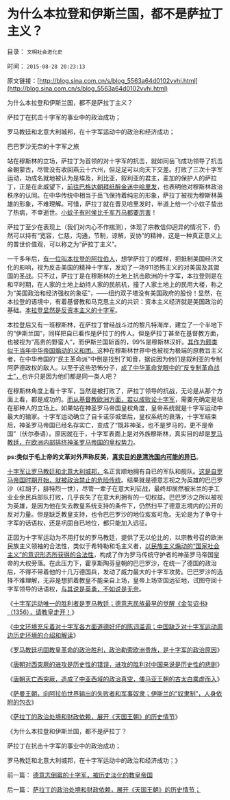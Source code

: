 # 为什么本拉登和伊斯兰国，都不是萨拉丁主义？

目录： `文明社会进化史` 

时间： `2015-08-28 20:23:13` 

原文链接：[http://blog.sina.com.cn/s/blog_5563a64d0102vvhi.html](http://blog.sina.com.cn/s/blog_5563a64d0102vvhi.html)

为什么本拉登和伊斯兰国，都不是萨拉丁主义？

萨拉丁在抗击十字军的事业中的政治成功；

罗马教廷和北意大利城邦，在十字军运动中的政治和经济成功；

巴巴罗沙无奈的十字军之旅

站在穆斯林的立场，萨拉丁为首领的对十字军的抗击，就如同岳飞成功领导了抗击金朝蒙古，尽管没有收回燕云十六州，但足足可以向天下交差。打败了三次十字军运动，功成名就地被认为是埃及，利比亚，叙利亚的君主，麦加的保护人的萨拉丁，正是在此威望下，[前往巴格达朝拜纸醉金迷中哈里发](../../../2015/8/24/唐朝灭亡西突厥，将中亚永久性推入伊斯兰文化圈；.md)，也表明他对穆斯林政治秩序的认同。在中华传统中相当于岳飞保持着纯忠的形象，萨拉丁被视为穆斯林英雄的形象，不难理解。可惜，萨拉丁就在晋见哈里发时，半道上给一个小蚊子蛰出了热病，不幸逝世。[小蚊子有时侯比千军万马都要厉害](../../../2015/1/21/海地从革命到独立，纵横捭阖于白人国家之间的海地；.md)！

萨拉丁至少在表现上（我们对内心不作揣测），体现了宗教信仰迥异的情况下，仍然可以持有“宽容，仁慈，沟通，节制，谅解，妥协”的精神，这是一种真正意义上的普世价值观，可以称之为“萨拉丁主义”。

一千多年后，[有一位叫本拉登的阿拉伯人](../../../2009/7/3/美国的人权民主是怎么惹来了本拉登老师的恐怖战争.md)，想学萨拉丁的模样，把抵制美国经济文化的影响，视为反击美国的精神十字军，发动了一场911恐怖主义的对美国及其盟国的圣战。只不过，萨拉丁是在穆斯林的土地上抗击欧洲的十字军，本拉登则是在和平时期，在人家的土地上劫持人家的民航机，撞了人家土地上的民用大楼，称之为“美国政治和经济强权的象征”，——纽约双子塔没有美国政府的股份！显然，在本拉登的语境中，有着基督教和马克思主义的共识：资本主义经济就是美国政治的基础。[本拉登显然是反资本主义的十字军](../../../2014/1/21/基督教在全世界都是相当左倾的群体，梵蒂冈的马克思主义宣言.md)。

本拉登后又有一班穆斯林，在萨拉丁曾经战斗过的黎凡特海岸，建立了一个半地下的“伊斯兰国”，同样把自已看作是萨拉丁的传人。但是萨拉丁甚至在基督教方面，也被视为“高贵的野蛮人”，而伊斯兰国斩首的，99%是穆斯林汉奸。[其作为颇类似于当年中华帝国煽动的义和团。](../../../2012/9/22/义和团的五四精神残害的恐怕只能是同胞.md)这种在穆斯林世界中也被视为极端的原教旨主义者，在中华帝国的“民主革命派”中倒是找到了知音，据说因为他们是叙利亚的专制阿萨德政权的敌人。以至于这些恐怖分子，[成了中华革命党眼中的“反专制革命战士”，](../../../2011/10/29/道德社会中的“打倒”和“平反”是啥回事？.md)也许只是因为他们都是同一类人吧？

在穆斯林角度上看十字军，当然是被打败了，萨拉丁领导的抗战，无论是从那个方面上看，都是成功的。[而从基督教欧洲方面，若以成败论十字军](../../../2015/8/23/十字军运动的几个原因和后果，兼谈南意大利诺曼王国.md)，需要先确定是站在那种人的立场上。如果站在神圣罗马帝国皇权角度，皇帝系统就是十字军运动中最大的输家。十字军运动确立了自卡诺莎城堡后，皇权系统的衰落，十字军结束后，神圣罗马帝国已经名存实亡，变成了“既非神圣，也不是罗马的，更不是帝国”（伏尔泰语）。原因就在于，十字军表面上是对外族穆斯林，真实目的却是[罗马教廷，在欧洲内部排挤神圣罗马帝国的皇权势力](../../../2011/9/2/十字军运动“示形于外实侵于内”.md)。

**ps:类似于毛上帝的文革对外声称反美，[真实目的是清洗国内可能的异已](../../../2009/7/3/看看毛主席是怎样发动文革反腐的.md)**。

[十字军让罗马教廷和北意大利城邦，](../../../2011/9/1/教皇的国防部长叫皇帝.md)名正言顺地拥有自已的军队和舰队。[这是自罗马帝国时期开始，就被政治禁止的危险传统](../../../2010/9/15/帝国集权对国民的“去自卫化”.md)。结果就是德意志视之为英雄的巴巴罗沙（红胡子，腓特烈一世），尽管一辈子在意大利征战，最终却居然被米兰的手工业业余民兵部队打败，几乎丧失了在意大利拥有的一切权益。巴巴罗沙之所以被视为英雄，是因为他在失去教皇系统支持的条件下，仍然扫平了德意志境内的公开的反对力量。但是缺乏教皇支持，也令巴巴罗沙的地位岌岌可危。无论是为了争夺十字军的话语权，还是巩固自已地位，都只能加入远征。

正因为十字军运动为不用打仗的罗马教廷，提供了无以伦比的，以宗教号召的欧洲民族主义领袖的合法性，类似于希特勒和毛主义者，[以民族主义煽动的“国家社会主义”的意识形态所获得的合法性](../../../2013/12/26/魔鬼三招蠢蠢欲动，警惕爱国主义再成流氓的避难所！.md)，构成了作为罗马传统守护者的神圣罗马帝国皇帝的大权旁落。在此压力下，霍享斯陶芬皇朝的巴巴罗沙，在统一了德国的政治后，不得不带着他的十几万德国兵，发动了威力最大的十字军攻势。巴巴罗沙的选择不难理解，无非是想抓着教皇不能亲自上场，皇帝上场空国远征地，试图夺回十字军领导的话语权，[与其说是英勇，不如说是无奈](../../../2009/1/30/愚蠢的战争可能也是聪明政治的工具.md)。

《[十字军运动唯一的胜利者是罗马教廷；德意志民族最早的觉醒《金玺诏书》（1356），请教皇走开！](../../../2011/9/2/十字军运动“示形于外实侵于内”.md)》

《[中文环境充斥着对十字军各方面道德好坏的陈词滥调；中国缺乏对十字军运动周边历史环境的介绍和解读](../../../2015/8/22/十字军运动是世界历史关键的转折点；.md)》

《[罗马教廷巩固教皇革命的政治胜利，政治勒索欧洲贵族，是十字军的政治原因](../../../2015/8/23/十字军运动的几个原因和后果，兼谈南意大利诺曼王国.md)》

《[唐朝对西突厥的进攻是历史性的错误，进攻的胜利对中国来说是历史性的悲剧](../../../2015/8/24/唐朝灭亡西突厥，将中亚永久性推入伊斯兰文化圈；.md)》

《[唐朝灭亡西突厥，造成了中亚西域的政治真空，倭马亚王朝的古太白乘虚而入](../../../2015/8/25/唐朝和阿拉伯在西域的扩张，纯属劳民伤财的双边折腾；.md)》

《[萨曼王朝，向阿拉伯世界输出的失败者和军事奴隶；伊斯兰的“奴隶制”，人身依附的包衣](../../../2015/8/26/伊斯兰的“奴隶制”，突厥人“想发达，当奴隶”“要当奴隶称云直上”.md)》

《[萨拉丁的政治处境和财政依赖，展开《天国王朝》的历史情节](../../../2015/8/27/萨拉丁的政治处境和财政依赖，展开《天国王朝》的历史情节；.md)》

《为什么本拉登和伊斯兰国，都不是萨拉丁？

萨拉丁在抗击十字军的事业中的政治成功；

罗马教廷和北意大利城邦，在十字军运动中的政治和经济成功；》

前一篇： [德意志倒霉的十字军，被历史淡化的教皇帝国](../../../2015/8/29/德意志倒霉的十字军，被历史淡化的教皇帝国.md)

后一篇： [萨拉丁的政治处境和财政依赖，展开《天国王朝》的历史情节；](../../../2015/8/27/萨拉丁的政治处境和财政依赖，展开《天国王朝》的历史情节；.md)

